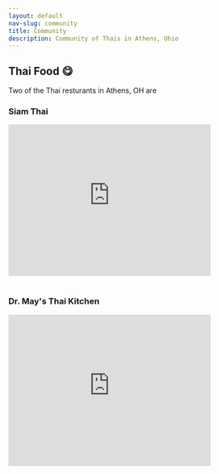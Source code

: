 ```yaml
---
layout: default
nav-slug: community
title: Community
description: Community of Thais in Athens, Ohio
---
```



## Thai Food 😋

Two of the Thai resturants in Athens, OH are

### Siam Thai

<iframe src="https://www.google.com/maps/embed?pb=!1m18!1m12!1m3!1d458.76458865463576!2d-82.10496627959373!3d39.32932625328905!2m3!1f0!2f0!3f0!3m2!1i1024!2i768!4f13.1!3m3!1m2!1s0x884873bd979010b3%3A0x7a10c61cd30ce9d5!2sSiam%20Thai!5e0!3m2!1sen!2sus!4v1695354902571!5m2!1sen!2sus" width="400" height="300" style="border:0;" allowfullscreen="" loading="lazy" referrerpolicy="no-referrer-when-downgrade"></iframe>

<br/>
<br/>

### Dr. May's Thai Kitchen

<iframe src="https://www.google.com/maps/embed?pb=!1m18!1m12!1m3!1d771.4586368657583!2d-82.08750080482713!3d39.33733395660842!2m3!1f0!2f0!3f0!3m2!1i1024!2i768!4f13.1!3m3!1m2!1s0x884873a2fb1d66c5%3A0x562dbafc1b5cc471!2sDr.May&#39;s%20Thai%20Kitchen!5e0!3m2!1sen!2sus!4v1695354943906!5m2!1sen!2sus" width="400" height="300" style="border:0;" allowfullscreen="" loading="lazy" referrerpolicy="no-referrer-when-downgrade"></iframe>
